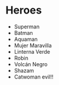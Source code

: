 # Heroes

* Superman
* Batman
* Aquaman
* Mujer Maravilla
* Linterna Verde
* Robin
* Volcán Negro
* Shazam
* Catwoman evil!!
